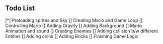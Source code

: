 ## Todo List
[*] Preloading sprites and Sky
[] Creating Mario and Game Loop
[] Controlling Mario 
[] Adding Gravity
[] Adding Background
[] Mario Animation and sound
[] Creating Enemies
[] Adding collision b/w different Entities
[] Adding coins 
[] Adding Bricks
[] Finishing Game Logic


